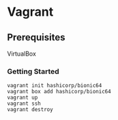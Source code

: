 # Vagrant

## Prerequisites
VirtualBox

### Getting Started
```
vagrant init hashicorp/bionic64
vagrant box add hashicorp/bionic64
vagrant up
vagrant ssh
vagrant destroy
```
